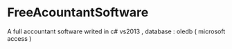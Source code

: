# FreeAcountantSoftware
A full accountant software writed in c# vs2013 , database : oledb ( microsoft access ) 
